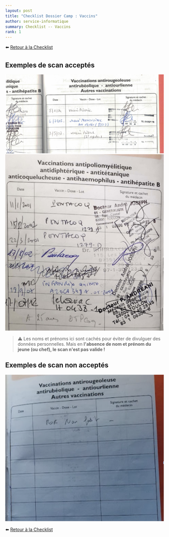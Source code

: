 ```yaml
---
layout: post
title: "Checklist Dossier Camp : Vaccins"
author: service-informatique
summary: Checklist -- Vaccins
rank: 1
---
```


:arrow_left: [Retour à la Checklist](../checklist.md)

## Exemples de scan acceptés

<img src="../../../assets/admin/vaccinOK-1.png"  class="center width-70">

<img src="../../../assets/admin/vaccinOK-2.png"  class="center width-70">

> :warning: Les noms et prénoms ici sont cachés pour éviter de divulguer des données personnelles. Mais en **l'absence de nom et prénom du jeune (ou chef), le scan n'est pas valide !**

## Exemples de scan **non** acceptés

<img src="../../../assets/admin/vaccinNonOK-1.png"  class="center width-70">

:arrow_left: [Retour à la Checklist](../checklist.md)